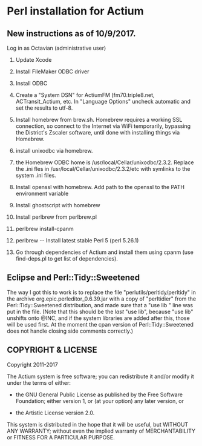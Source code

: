 # Perl installation for Actium

## New instructions as of 10/9/2017.

Log in as Octavian (administrative user)

1. Update Xcode

2. Install FileMaker ODBC driver

3. Install ODBC 

4. Create a "System DSN" for ActiumFM (fm70.triple8.net,
ACTransit_Actium, etc. In "Language Options" uncheck automatic and set
the results to utf-8.

5. Install homebrew from brew.sh.  Homebrew requires a working SSL
connection, so connect to the Internet via WiFi temporarily, bypassing
the District's Zscaler software, until done with installing things via
Homebrew.

6. install unixodbc via homebrew.

7. the Homebrew ODBC home is /usr/local/Cellar/unixodbc/2.3.2. Replace
the .ini fles in /usr/local/Cellar/unixodbc/2.3.2/etc with symlinks to
the system .ini files. 

8. Install openssl with homebrew. Add path to the openssl to the PATH
environment variable

9. Install ghostscript with homebrew

10. Install perlbrew from perlbrew.pl

11. perlbrew install-cpanm

12. perlbrew -- Install latest stable Perl 5 (perl 5.26.1)

13. Go through dependencies of Actium and install them using cpanm 
(use find-deps.pl to get list of dependencies).

## Eclipse and Perl::Tidy::Sweetened

The way I got this to work is to replace the file "perlutils/perltidy/perltidy"
in the archive org.epic.perleditor_0.6.39.jar with a copy of "perltidier" from
the Perl::Tidy::Sweetened distribution, and made sure that a "use lib <location
to Perl::Tidy::Sweetened library>" line was put in the file. (Note that this
should be the *last* "use lib", because "use lib" unshifts onto @INC, and if
the system libraries are added after this, those will be used first. At the
moment the cpan version of Perl::Tidy::Sweetened does not handle closing side
comments correctly.)

## COPYRIGHT & LICENSE

Copyright 2011-2017

The Actium system is free software; you can redistribute it and/or
modify it under the terms of either:

* the GNU General Public License as published by the Free
Software Foundation; either version 1, or (at your option) any
later version, or

* the Artistic License version 2.0.

This system is distributed in the hope that it will be useful, but WITHOUT 
ANY WARRANTY; without even the implied warranty of MERCHANTABILITY or 
FITNESS FOR A PARTICULAR PURPOSE.
